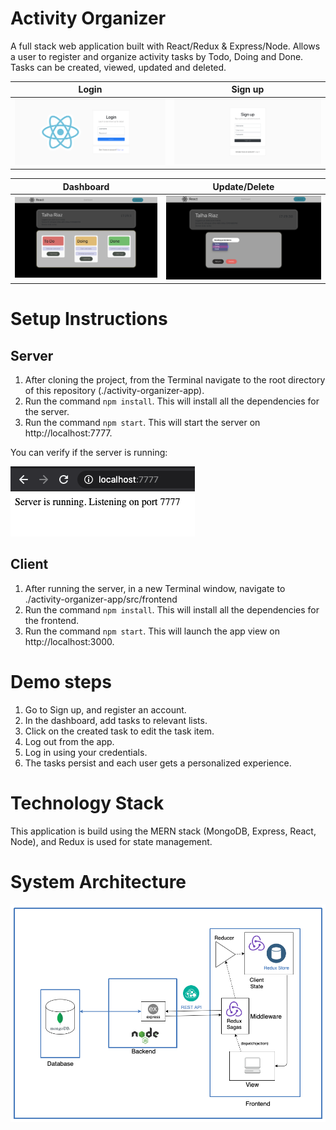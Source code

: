 # Activity Organizer
A full stack web application built with React/Redux & Express/Node. 
Allows a user to register and organize activity tasks by Todo, Doing and Done. Tasks can be created, viewed, updated and deleted. 

| Login        | Sign up |
| ------------- |:-------------:| 
| <img src="https://github.com/talha-riaz/activity-organzer-app/blob/master/src/frontend/src/assets/login.png"></img>     | <img src="https://github.com/talha-riaz/activity-organzer-app/blob/master/src/frontend/src/assets/signup.png"></img> | 

| Dashboard        | Update/Delete |
| ------------- |:-------------:| 
| <img src="https://github.com/talha-riaz/activity-organzer-app/blob/master/src/frontend/src/assets/app1.png"></img>     | <img src="https://github.com/talha-riaz/activity-organzer-app/blob/master/src/frontend/src/assets/app.png"></img> | 

# Setup Instructions

## Server

1. After cloning the project, from the Terminal navigate to the root directory of this repository (./activity-organizer-app).
2. Run the command `npm install`. This will install all the dependencies for the server.
3. Run the command `npm start`. This will start the server on http://localhost:7777.

You can verify if the server is running:
<div>
  <img src="https://github.com/talha-riaz/activity-organzer-app/blob/master/src/frontend/src/assets/server.png"></img>
</div>

## Client

1. After running the server, in a new Terminal window, navigate to ./activity-organizer-app/src/frontend
2. Run the command `npm install`. This will install all the dependencies for the frontend.
3. Run the command `npm start`. This will launch the app view on http://localhost:3000.



# Demo steps

1. Go to Sign up, and register an account. 
2. In the dashboard, add tasks to relevant lists.
3. Click on the created task to edit the task item. 
4. Log out from the app.
5. Log in using your credentials.
6. The tasks persist and each user gets a personalized experience. 

# Technology Stack
This application is build using the MERN stack (MongoDB, Express, React, Node), and Redux is used for state management.  

# System Architecture
<img src="https://github.com/talha-riaz/activity-organzer-app/blob/master/src/frontend/src/assets/SystemArchitecture.png"></img>

